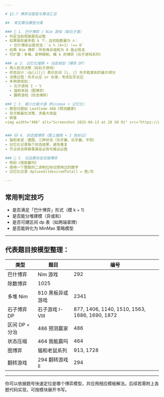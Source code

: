 ```yaml
---

# §2.7 博弈论题型与算法汇总

##  常见算法模型分类

### 🎲 1. 巴什博弈 / Nim 游戏（取石子类）
- 判定当前局面是否必胜
- 如果每轮最多取 k 个，且初始数量为 n：
  - 巴什博弈必胜状态：`n % (k+1) !== 0`
- 经典 Nim 博弈：所有堆异或和为 0 是必败态
- 可扩展：多堆、变种限制、模 k 的博弈（石子游戏系列）

### 📊 2. 记忆化搜索 + 动态规划（博弈 DP）
- 两人轮流决策（如石子游戏）
- 状态设计：dp[i][j] 表示区间 [i, j] 先手能拿到的最大得分
- 决策过程：先手从左 or 右拿，考虑后手反应
- 多种游戏如：
  - 石子游戏 I ~ V
  - 猫和老鼠（图博弈）
  - 翻转游戏（状态博弈）

### 🧠 3. 极小化极大值（Minimax + 记忆化）
- 典型问题如 LeetCode 486《预测赢家》
- 双方都最优决策，求最大收益
- 转移
<img width="496" alt="Screenshot 2025-04-13 at 20 50 01" src="https://github.com/user-attachments/assets/da234789-5914-4ef1-b563-3c6e50b1e615" />


### 🐱 4. 状态图博弈（图上搜索 + 3 色标记）
- 猫和老鼠：建图，三种状态（先手赢、后手赢、平局）
- 记忆化记录每个状态结果，避免重复
- 节点状态转移需满足必败可推出必胜

### 🔢 5. 位运算状态压缩博弈
- 例如《我能赢吗》
- 使用一个整数的二进制位标记使用过的数字
- 记忆化记录 dp[used][desiredTotal] = 胜/负

---
```


##  常用判定技巧

- 是否满足「巴什博弈」形式（模 k + 1）
- 是否能分堆建模（异或和）
- 是否可建区间 dp 表（如两端拿牌）
- 是否能转化为 MinMax 策略模型

---

##  代表题目按模型整理：

| 类型 | 题目 | 编号 |
|------|------|------|
| 巴什博弈 | Nim 游戏 | 292 |
| 除数博弈 | 1025 |
| 多堆 Nim | 810 黑板异或游戏 | 2341 |
| 石子博弈 DP | 石子游戏 I-VIII | 877, 1406, 1140, 1510, 1563, 1686, 1690, 1872 |
| 区间 DP + 分治 | 486 预测赢家 | 486 |
| 状态压缩 | 464 我能赢吗 | 464 |
| 图博弈 | 猫和老鼠系列 | 913, 1728 |
| 翻转游戏 | 294 翻转游戏 II | 294 |

---

你可以依据题号快速定位是哪个博弈模型，并应用相应模板解法。后续若需附上各题代码实现，可按模块展开书写。

